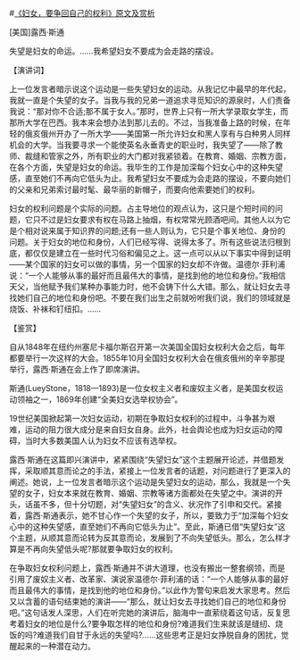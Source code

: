 #[《妇女，要争回自己的权利》原文及赏析](https://www.vrrw.net/wx/14802.html)

[美国]露西·斯通

失望是妇女的命运。……我希望妇女不要成为会走路的摆设。

【演讲词】

上一位发言者暗示说这个运动是一些失望妇女的运动。从我记忆中最早的年代起，我就一直是个失望的女子。当我与我的兄弟一道追求寻觅知识的源泉时，人们责备我说：“那对你不合适;那不属于女人。”那时，世界上只有一所大学录取女学生，而那所大学在巴西。我本来会想办法到那儿去的。不过，当我准备上路的时候，在年轻的俄亥俄州开办了一所大学——美国第一所允许妇女和黑人享有与白种男人同样机会的大学。当我要寻求一个能使英名永垂青史的职业时，我失望了——除了教师、裁缝和管家之外，所有职业的大门都对我紧锁着。在教育、婚姻、宗教方面，在各个方面，失望是妇女的命运。我毕生的工作是加深每个妇女心中的这种失望感，直至她们不再向它低头为止。我希望妇女不要成为会走路的摆设，不要向她们的父亲和兄弟索讨最时髦、最华丽的新帽子，而要向他索要她们的权利。

妇女的权利问题是个实际的问题。占主导地位的观点认为，这只是个短时间的问题，它只不过是妇女要求有权在马路上抽烟，有权常常光顾酒吧间。其他人以为它是个相对说来属于知识界的问题;还有一些人则认为，它只是个事关地位、身份的问题。关于妇女的地位和身份，人们已经写得、说得太多了。所有这些说法归根到底，都仅仅是建立在一些时代习俗和偏见之上。这一点可以从以下事实中得到证明——某个国家的妇女可以做的事情，另一个国家的妇女却不许做。温德尔·菲利浦说：“一个人能够从事的最好而且最伟大的事情，是找到他的地位和身份。”我相信天父，当他赋予我们某种办事能力时，他不会铸下什么大错。那么，就让妇女去寻找她们自己的地位和身份吧。不要在我们出生之前就吩咐我们说，我们的领域就是烧饭、补袜和钉纽扣。……



【鉴赏】

自从1848年在纽约州塞尼卡福尔斯召开第一次美国全国妇女权利大会之后，每年都要举行一次这样的大会。1855年10月全国妇女权利大会在俄亥俄州的辛辛那提举行，露西·斯通在会上作了即席演讲。

斯通(LueyStone，1818—1893)是一位女权主义者和废奴主义者，是美国女权运动领袖之一，1869年创建“全美妇女选举权协会”。

19世纪美国掀起第一次妇女运动，初期在争取妇女权利的过程中，斗争甚为艰难，运动的阻力很大成分是来自妇女自身。此外，社会舆论也成为妇女运动的障碍，当时大多数美国人认为妇女不应该有选举权。

露西·斯通在这篇即兴演讲中，紧紧围绕“失望妇女”这个主题展开论述，并借题发挥，采取顺其意而论之的手法，紧接上一位发言者的话题，对问题进行了更深入的阐述。她说，上一位发言者暗示这个运动是失望妇女的运动，那么，我就是一个失望的女子，妇女本来就在教育、婚姻、宗教等诸方面都处在失望之中。演讲的开头，话虽不多，但十分切题，对“失望妇女”的含义、状况作了引申和交代。紧接着，露西·斯通表示，她不甘心作一个失望的女子，所以，要致力于“加深每个妇女心中的这种失望感，直至她们不再向它低头为止”。至此，斯通已借“失望妇女”这个主题，从顺其意而论转为反其意而论，发展到了不向失望低头。那么，怎么样才算是不再向失望低头呢?那就要争取妇女的权利。

在争取妇女权利问题上，露西·斯通并不讲大道理，也没有搬出一整套纲领，而是引用了废奴主义者、改革家、演说家温德尔·菲利浦的话：“一个人能够从事的最好而且最伟大的事情，是找到他的地位和身份。”以此作为警句来启发大家思考。然后又以含蓄的语句结束她的演讲——“那么，就让妇女去寻找她们自己的地位和身份吧。”这句话发人深思，人们在听完她的演讲后，脑海中一直萦绕着这句话，反复思考着妇女的地位是什么?要争取怎样的地位和身份?难道我们生来就该是缝纫、烧饭的吗?难道我们自甘于永远的失望吗?……这些思考正是妇女挣脱自身的困扰，觉醒起来的一种潜在动力。

